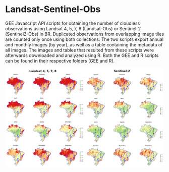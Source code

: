 # Landsat-Sentinel-Obs

 GEE Javascript API scripts for obtaining the number of cloudless observations using Landsat 4, 5, 7, 8 (Landsat-Obs) or Sentinel-2 (Sentinel2-Obs) in BR. Duplicated observations from overlapping image tiles are counted only once using both collections. The two scripts export annual and monthly images (by year), as well as a table containing the metadata of all images. The images and tables that resulted from these scripts were afterwards downloaded and analyzed using R. Both the GEE and R scripts can be found in their respective folders (GEE and R).

 ![Brazil monthly](/Img/BR_LandsatSentinel_monthly.jpg?raw=true "Monthly observations with both collections")

